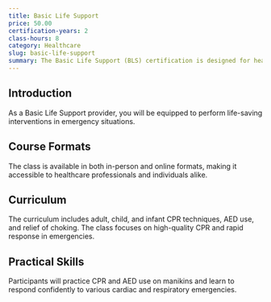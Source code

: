 ```yaml
---
title: Basic Life Support
price: 50.00
certification-years: 2
class-hours: 8
category: Healthcare
slug: basic-life-support
summary: The Basic Life Support (BLS) certification is designed for healthcare professionals and individuals who need to provide basic life-saving interventions. This class covers cardiopulmonary resuscitation (CPR) techniques, automated external defibrillator (AED) use, and relief of choking.
---
```


## Introduction

As a Basic Life Support provider, you will be equipped to perform life-saving interventions in emergency situations.

## Course Formats

The class is available in both in-person and online formats, making it accessible to healthcare professionals and individuals alike.

## Curriculum

The curriculum includes adult, child, and infant CPR techniques, AED use, and relief of choking. The class focuses on high-quality CPR and rapid response in emergencies.

## Practical Skills

Participants will practice CPR and AED use on manikins and learn to respond confidently to various cardiac and respiratory emergencies.

